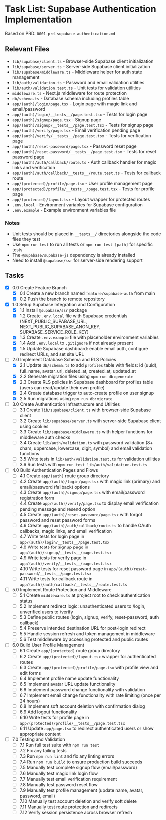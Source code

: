 # Task List: Supabase Authentication Implementation

Based on PRD: `0001-prd-supabase-authentication.md`

## Relevant Files

- `lib/supabase/client.ts` - Browser-side Supabase client initialization
- `lib/supabase/server.ts` - Server-side Supabase client initialization
- `lib/supabase/middleware.ts` - Middleware helper for auth state management
- `lib/auth/validation.ts` - Password and email validation utilities
- `lib/auth/validation.test.ts` - Unit tests for validation utilities
- `middleware.ts` - Next.js middleware for route protection
- `db/schema.ts` - Database schema including profiles table
- `app/(auth)/login/page.tsx` - Login page with magic link and email/password
- `app/(auth)/login/__tests__/page.test.tsx` - Tests for login page
- `app/(auth)/signup/page.tsx` - Signup page
- `app/(auth)/signup/__tests__/page.test.tsx` - Tests for signup page
- `app/(auth)/verify/page.tsx` - Email verification pending page
- `app/(auth)/verify/__tests__/page.test.tsx` - Tests for verification page
- `app/(auth)/reset-password/page.tsx` - Password reset page
- `app/(auth)/reset-password/__tests__/page.test.tsx` - Tests for reset password page
- `app/(auth)/auth/callback/route.ts` - Auth callback handler for magic links and verification
- `app/(auth)/auth/callback/__tests__/route.test.ts` - Tests for callback route
- `app/(protected)/profile/page.tsx` - User profile management page
- `app/(protected)/profile/__tests__/page.test.tsx` - Tests for profile page
- `app/(protected)/layout.tsx` - Layout wrapper for protected routes
- `.env.local` - Environment variables for Supabase configuration
- `.env.example` - Example environment variables file

### Notes

- Unit tests should be placed in `__tests__/` directories alongside the code files they test
- Use `npm run test` to run all tests or `npm run test [path]` for specific tests
- The `@supabase/supabase-js` dependency is already installed
- Need to install `@supabase/ssr` for server-side rendering support

## Tasks

- [x] 0.0 Create Feature Branch
  - [x] 0.1 Create a new branch named `feature/supabase-auth` from main
  - [x] 0.2 Push the branch to remote repository

- [x] 1.0 Setup Supabase Integration and Configuration
  - [x] 1.1 Install `@supabase/ssr` package
  - [x] 1.2 Create `.env.local` file with Supabase credentials (NEXT_PUBLIC_SUPABASE_URL, NEXT_PUBLIC_SUPABASE_ANON_KEY, SUPABASE_SERVICE_ROLE_KEY)
  - [x] 1.3 Create `.env.example` file with placeholder environment variables
  - [x] 1.4 Add `.env.local` to `.gitignore` if not already present
  - [x] 1.5 Update Supabase dashboard: enable email auth, configure redirect URLs, and set site URL

- [ ] 2.0 Implement Database Schema and RLS Policies
  - [x] 2.1 Update `db/schema.ts` to add `profiles` table with fields: id (uuid), full_name, avatar_url, deleted_at, created_at, updated_at
  - [x] 2.2 Generate migration files using `npm run db:generate`
  - [x] 2.3 Create RLS policies in Supabase dashboard for profiles table (users can read/update their own profile)
  - [x] 2.4 Create database trigger to auto-create profile on user signup
  - [x] 2.5 Run migrations using `npm run db:migrate`

- [ ] 3.0 Create Authentication Infrastructure and Utilities
  - [ ] 3.1 Create `lib/supabase/client.ts` with browser-side Supabase client
  - [ ] 3.2 Create `lib/supabase/server.ts` with server-side Supabase client using cookies
  - [ ] 3.3 Create `lib/supabase/middleware.ts` with helper functions for middleware auth checks
  - [ ] 3.4 Create `lib/auth/validation.ts` with password validation (8+ chars, uppercase, lowercase, digit, symbol) and email validation functions
  - [ ] 3.5 Write tests in `lib/auth/validation.test.ts` for validation utilities
  - [ ] 3.6 Run tests with `npm run test lib/auth/validation.test.ts`

- [ ] 4.0 Build Authentication Pages and Flows
  - [ ] 4.1 Create `app/(auth)` route group directory
  - [ ] 4.2 Create `app/(auth)/login/page.tsx` with magic link (primary) and email/password (fallback) options
  - [ ] 4.3 Create `app/(auth)/signup/page.tsx` with email/password registration form
  - [ ] 4.4 Create `app/(auth)/verify/page.tsx` to display email verification pending message and resend option
  - [ ] 4.5 Create `app/(auth)/reset-password/page.tsx` with forgot password and reset password forms
  - [ ] 4.6 Create `app/(auth)/auth/callback/route.ts` to handle OAuth callbacks, magic links, and email verification
  - [ ] 4.7 Write tests for login page in `app/(auth)/login/__tests__/page.test.tsx`
  - [ ] 4.8 Write tests for signup page in `app/(auth)/signup/__tests__/page.test.tsx`
  - [ ] 4.9 Write tests for verify page in `app/(auth)/verify/__tests__/page.test.tsx`
  - [ ] 4.10 Write tests for reset password page in `app/(auth)/reset-password/__tests__/page.test.tsx`
  - [ ] 4.11 Write tests for callback route in `app/(auth)/auth/callback/__tests__/route.test.ts`

- [ ] 5.0 Implement Route Protection and Middleware
  - [ ] 5.1 Create `middleware.ts` at project root to check authentication status
  - [ ] 5.2 Implement redirect logic: unauthenticated users to /login, unverified users to /verify
  - [ ] 5.3 Define public routes (login, signup, verify, reset-password, auth callback)
  - [ ] 5.4 Preserve intended destination URL for post-login redirect
  - [ ] 5.5 Handle session refresh and token management in middleware
  - [ ] 5.6 Test middleware by accessing protected and public routes

- [ ] 6.0 Build User Profile Management
  - [ ] 6.1 Create `app/(protected)` route group directory
  - [ ] 6.2 Create `app/(protected)/layout.tsx` wrapper for authenticated routes
  - [ ] 6.3 Create `app/(protected)/profile/page.tsx` with profile view and edit forms
  - [ ] 6.4 Implement profile name update functionality
  - [ ] 6.5 Implement avatar URL update functionality
  - [ ] 6.6 Implement password change functionality with validation
  - [ ] 6.7 Implement email change functionality with rate limiting (once per 24 hours)
  - [ ] 6.8 Implement soft account deletion with confirmation dialog
  - [ ] 6.9 Add logout functionality
  - [ ] 6.10 Write tests for profile page in `app/(protected)/profile/__tests__/page.test.tsx`
  - [ ] 6.11 Update `app/page.tsx` to redirect authenticated users or show appropriate content

- [ ] 7.0 Testing and Validation
  - [ ] 7.1 Run full test suite with `npm run test`
  - [ ] 7.2 Fix any failing tests
  - [ ] 7.3 Run `npm run lint` and fix any linting errors
  - [ ] 7.4 Run `npm run build` to ensure production build succeeds
  - [ ] 7.5 Manually test complete signup flow (email/password)
  - [ ] 7.6 Manually test magic link login flow
  - [ ] 7.7 Manually test email verification requirement
  - [ ] 7.8 Manually test password reset flow
  - [ ] 7.9 Manually test profile management (update name, avatar, password, email)
  - [ ] 7.10 Manually test account deletion and verify soft delete
  - [ ] 7.11 Manually test route protection and redirects
  - [ ] 7.12 Verify session persistence across browser refresh

